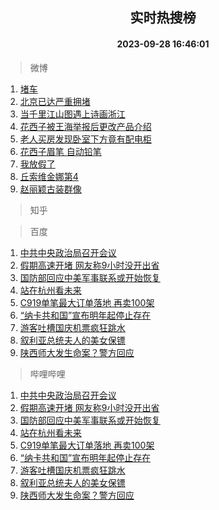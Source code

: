 <div align="center"><h2>实时热搜榜</h2><h4>2023-09-28 16:46:01</h4></div>

> 微博  

1. [堵车](https://s.weibo.com/weibo?q=%E5%A0%B5%E8%BD%A6&t=31&band_rank=1&Refer=top)<br />
2. [北京已达严重拥堵](https://s.weibo.com/weibo?q=%23%E5%8C%97%E4%BA%AC%E5%B7%B2%E8%BE%BE%E4%B8%A5%E9%87%8D%E6%8B%A5%E5%A0%B5%23&t=31&band_rank=2&Refer=top)<br />
3. [当千里江山图遇上诗画浙江](https://s.weibo.com/weibo?q=%23%E5%BD%93%E5%8D%83%E9%87%8C%E6%B1%9F%E5%B1%B1%E5%9B%BE%E9%81%87%E4%B8%8A%E8%AF%97%E7%94%BB%E6%B5%99%E6%B1%9F%23&t=31&band_rank=3&Refer=top)<br />
4. [花西子被王海举报后更改产品介绍](https://s.weibo.com/weibo?q=%23%E8%8A%B1%E8%A5%BF%E5%AD%90%E8%A2%AB%E7%8E%8B%E6%B5%B7%E4%B8%BE%E6%8A%A5%E5%90%8E%E6%9B%B4%E6%94%B9%E4%BA%A7%E5%93%81%E4%BB%8B%E7%BB%8D%23&t=31&band_rank=4&Refer=top)<br />
5. [老人买房发现卧室下方竟有配电柜](https://s.weibo.com/weibo?q=%23%E8%80%81%E4%BA%BA%E4%B9%B0%E6%88%BF%E5%8F%91%E7%8E%B0%E5%8D%A7%E5%AE%A4%E4%B8%8B%E6%96%B9%E7%AB%9F%E6%9C%89%E9%85%8D%E7%94%B5%E6%9F%9C%23&t=31&band_rank=5&Refer=top)<br />
6. [花西子眉笔 自动铅笔](https://s.weibo.com/weibo?q=%E8%8A%B1%E8%A5%BF%E5%AD%90%E7%9C%89%E7%AC%94%20%E8%87%AA%E5%8A%A8%E9%93%85%E7%AC%94&t=31&band_rank=6&Refer=top)<br />
7. [我放假了](https://s.weibo.com/weibo?q=%E6%88%91%E6%94%BE%E5%81%87%E4%BA%86&t=31&band_rank=7&Refer=top)<br />
8. [丘索维金娜第4](https://s.weibo.com/weibo?q=%23%E4%B8%98%E7%B4%A2%E7%BB%B4%E9%87%91%E5%A8%9C%E7%AC%AC4%23&t=31&band_rank=8&Refer=top)<br />
9. [赵丽颖古装群像](https://s.weibo.com/weibo?q=%E8%B5%B5%E4%B8%BD%E9%A2%96%E5%8F%A4%E8%A3%85%E7%BE%A4%E5%83%8F&t=31&band_rank=9&Refer=top)<br />

> 知乎  


> 百度  

1. [中共中央政治局召开会议](https://www.baidu.com/s?wd=%E4%B8%AD%E5%85%B1%E4%B8%AD%E5%A4%AE%E6%94%BF%E6%B2%BB%E5%B1%80%E5%8F%AC%E5%BC%80%E4%BC%9A%E8%AE%AE&sa=fyb_news&rsv_dl=fyb_news)<br />
2. [假期高速开堵 网友称9小时没开出省](https://www.baidu.com/s?wd=%E5%81%87%E6%9C%9F%E9%AB%98%E9%80%9F%E5%BC%80%E5%A0%B5+%E7%BD%91%E5%8F%8B%E7%A7%B09%E5%B0%8F%E6%97%B6%E6%B2%A1%E5%BC%80%E5%87%BA%E7%9C%81&sa=fyb_news&rsv_dl=fyb_news)<br />
3. [国防部回应中美军事联系或开始恢复](https://www.baidu.com/s?wd=%E5%9B%BD%E9%98%B2%E9%83%A8%E5%9B%9E%E5%BA%94%E4%B8%AD%E7%BE%8E%E5%86%9B%E4%BA%8B%E8%81%94%E7%B3%BB%E6%88%96%E5%BC%80%E5%A7%8B%E6%81%A2%E5%A4%8D&sa=fyb_news&rsv_dl=fyb_news)<br />
4. [站在杭州看未来](https://www.baidu.com/s?wd=%E7%AB%99%E5%9C%A8%E6%9D%AD%E5%B7%9E%E7%9C%8B%E6%9C%AA%E6%9D%A5&sa=fyb_news&rsv_dl=fyb_news)<br />
5. [C919单笔最大订单落地 再卖100架](https://www.baidu.com/s?wd=C919%E5%8D%95%E7%AC%94%E6%9C%80%E5%A4%A7%E8%AE%A2%E5%8D%95%E8%90%BD%E5%9C%B0+%E5%86%8D%E5%8D%96100%E6%9E%B6&sa=fyb_news&rsv_dl=fyb_news)<br />
6. [“纳卡共和国”宣布明年起停止存在](https://www.baidu.com/s?wd=%E2%80%9C%E7%BA%B3%E5%8D%A1%E5%85%B1%E5%92%8C%E5%9B%BD%E2%80%9D%E5%AE%A3%E5%B8%83%E6%98%8E%E5%B9%B4%E8%B5%B7%E5%81%9C%E6%AD%A2%E5%AD%98%E5%9C%A8&sa=fyb_news&rsv_dl=fyb_news)<br />
7. [游客吐槽国庆机票疯狂跳水](https://www.baidu.com/s?wd=%E6%B8%B8%E5%AE%A2%E5%90%90%E6%A7%BD%E5%9B%BD%E5%BA%86%E6%9C%BA%E7%A5%A8%E7%96%AF%E7%8B%82%E8%B7%B3%E6%B0%B4&sa=fyb_news&rsv_dl=fyb_news)<br />
8. [叙利亚总统夫人的美女保镖](https://www.baidu.com/s?wd=%E5%8F%99%E5%88%A9%E4%BA%9A%E6%80%BB%E7%BB%9F%E5%A4%AB%E4%BA%BA%E7%9A%84%E7%BE%8E%E5%A5%B3%E4%BF%9D%E9%95%96&sa=fyb_news&rsv_dl=fyb_news)<br />
9. [陕西师大发生命案？警方回应](https://www.baidu.com/s?wd=%E9%99%95%E8%A5%BF%E5%B8%88%E5%A4%A7%E5%8F%91%E7%94%9F%E5%91%BD%E6%A1%88%EF%BC%9F%E8%AD%A6%E6%96%B9%E5%9B%9E%E5%BA%94&sa=fyb_news&rsv_dl=fyb_news)<br />

> 哔哩哔哩  

1. [中共中央政治局召开会议](https://www.baidu.com/s?wd=%E4%B8%AD%E5%85%B1%E4%B8%AD%E5%A4%AE%E6%94%BF%E6%B2%BB%E5%B1%80%E5%8F%AC%E5%BC%80%E4%BC%9A%E8%AE%AE&sa=fyb_news&rsv_dl=fyb_news)<br />
2. [假期高速开堵 网友称9小时没开出省](https://www.baidu.com/s?wd=%E5%81%87%E6%9C%9F%E9%AB%98%E9%80%9F%E5%BC%80%E5%A0%B5+%E7%BD%91%E5%8F%8B%E7%A7%B09%E5%B0%8F%E6%97%B6%E6%B2%A1%E5%BC%80%E5%87%BA%E7%9C%81&sa=fyb_news&rsv_dl=fyb_news)<br />
3. [国防部回应中美军事联系或开始恢复](https://www.baidu.com/s?wd=%E5%9B%BD%E9%98%B2%E9%83%A8%E5%9B%9E%E5%BA%94%E4%B8%AD%E7%BE%8E%E5%86%9B%E4%BA%8B%E8%81%94%E7%B3%BB%E6%88%96%E5%BC%80%E5%A7%8B%E6%81%A2%E5%A4%8D&sa=fyb_news&rsv_dl=fyb_news)<br />
4. [站在杭州看未来](https://www.baidu.com/s?wd=%E7%AB%99%E5%9C%A8%E6%9D%AD%E5%B7%9E%E7%9C%8B%E6%9C%AA%E6%9D%A5&sa=fyb_news&rsv_dl=fyb_news)<br />
5. [C919单笔最大订单落地 再卖100架](https://www.baidu.com/s?wd=C919%E5%8D%95%E7%AC%94%E6%9C%80%E5%A4%A7%E8%AE%A2%E5%8D%95%E8%90%BD%E5%9C%B0+%E5%86%8D%E5%8D%96100%E6%9E%B6&sa=fyb_news&rsv_dl=fyb_news)<br />
6. [“纳卡共和国”宣布明年起停止存在](https://www.baidu.com/s?wd=%E2%80%9C%E7%BA%B3%E5%8D%A1%E5%85%B1%E5%92%8C%E5%9B%BD%E2%80%9D%E5%AE%A3%E5%B8%83%E6%98%8E%E5%B9%B4%E8%B5%B7%E5%81%9C%E6%AD%A2%E5%AD%98%E5%9C%A8&sa=fyb_news&rsv_dl=fyb_news)<br />
7. [游客吐槽国庆机票疯狂跳水](https://www.baidu.com/s?wd=%E6%B8%B8%E5%AE%A2%E5%90%90%E6%A7%BD%E5%9B%BD%E5%BA%86%E6%9C%BA%E7%A5%A8%E7%96%AF%E7%8B%82%E8%B7%B3%E6%B0%B4&sa=fyb_news&rsv_dl=fyb_news)<br />
8. [叙利亚总统夫人的美女保镖](https://www.baidu.com/s?wd=%E5%8F%99%E5%88%A9%E4%BA%9A%E6%80%BB%E7%BB%9F%E5%A4%AB%E4%BA%BA%E7%9A%84%E7%BE%8E%E5%A5%B3%E4%BF%9D%E9%95%96&sa=fyb_news&rsv_dl=fyb_news)<br />
9. [陕西师大发生命案？警方回应](https://www.baidu.com/s?wd=%E9%99%95%E8%A5%BF%E5%B8%88%E5%A4%A7%E5%8F%91%E7%94%9F%E5%91%BD%E6%A1%88%EF%BC%9F%E8%AD%A6%E6%96%B9%E5%9B%9E%E5%BA%94&sa=fyb_news&rsv_dl=fyb_news)<br />

